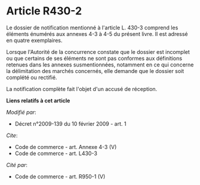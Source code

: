 # Article R430-2

Le dossier de notification mentionné à l'article L. 430-3 comprend les éléments énumérés aux annexes 4-3 à 4-5 du présent
livre. Il est adressé en quatre exemplaires. 

Lorsque l'Autorité de la concurrence constate que le dossier est incomplet ou que certains de ses éléments ne sont pas
conformes aux définitions retenues dans les annexes susmentionnées, notamment en ce qui concerne la délimitation des marchés
concernés, elle demande que le dossier soit complété ou rectifié. 

La notification complète fait l'objet d'un accusé de réception.

**Liens relatifs à cet article**

_Modifié par_:

  - Décret n°2009-139 du 10 février 2009 - art. 1

_Cite_:

  - Code de commerce - art. Annexe 4-3 (V)
  - Code de commerce - art. L430-3

_Cité par_:

  - Code de commerce - art. R950-1 (V)
